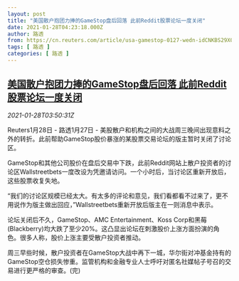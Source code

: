 ```yaml
---
layout: post
title: "美国散户抱团力捧的GameStop盘后回落 此前Reddit股票论坛一度关闭"
date: 2021-01-28T04:23:18.000Z
author: 路透
from: https://cn.reuters.com/article/usa-gamestop-0127-wedn-idCNKBS29X0DW
tags: [ 路透 ]
categories: [ 路透 ]
---
```

<!--1611807798000-->
[美国散户抱团力捧的GameStop盘后回落 此前Reddit股票论坛一度关闭](https://cn.reuters.com/article/usa-gamestop-0127-wedn-idCNKBS29X0DW)
------

<div>
<div><i>2021-01-28T03:50:31Z</i></div><p>Reuters1月28日 - 路透1月27日 - 美股散户和机构之间的大战周三晚间出现意料之外的转折。此前帮助GameStop股价暴涨的某股票交易论坛的版主暂时关闭了讨论区。</p><p>GameStop和其他公司股价在盘后交易中下跌，此前Reddit网站上散户投资者的讨论区Wallstreetbets一度改设为凭邀请访问。一个小时后，当讨论区重新开放后，这些股票收复失地。</p><p>“我们的讨论区规模已经太大。有太多的评论和意见，我们看都看不过来了，更不用说作为版主做出回应，”Wallstreetbets重新开放后版主在一则消息中表示。</p><p>论坛关闭后不久，GameStop、AMC Entertainment、Koss Corp和黑莓(Blackberry)均大跌了至少20%。这凸显出论坛在刺激股价上涨方面扮演的角色。很多人称，股价上涨主要受散户投资者推动。</p><p>周三早些时候，散户投资者在GameStop大战中再下一城，华尔街对冲基金持有的GameStop空仓损失惨重。监管机构和金融专业人士呼吁对匿名社媒帖子号召的交易进行更严格的审查。(完)</p>
</div>
